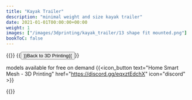 ```yaml
---
title: "Kayak Trailer"
description: "minimal weight and size kayak trailer"
date: 2021-01-01T00:00:00+00:00
weight: 1
images: ["/images/3dprinting/kayak_trailer/13 shape fit mounted.png"]
bookToC: false
---
```

{{<load-photoswipe>}}
{{<button relref="/docs/3dprinting" >}}Back to 3D Printing{{</button>}}

models available for free on demand
{{<icon_button text="Home Smart Mesh - 3D Printing" href="https://discord.gg/eqxztEdchX" icon="discord" >}}

{{<gallery dir="/images/3dprinting/kayak_trailer" />}}

